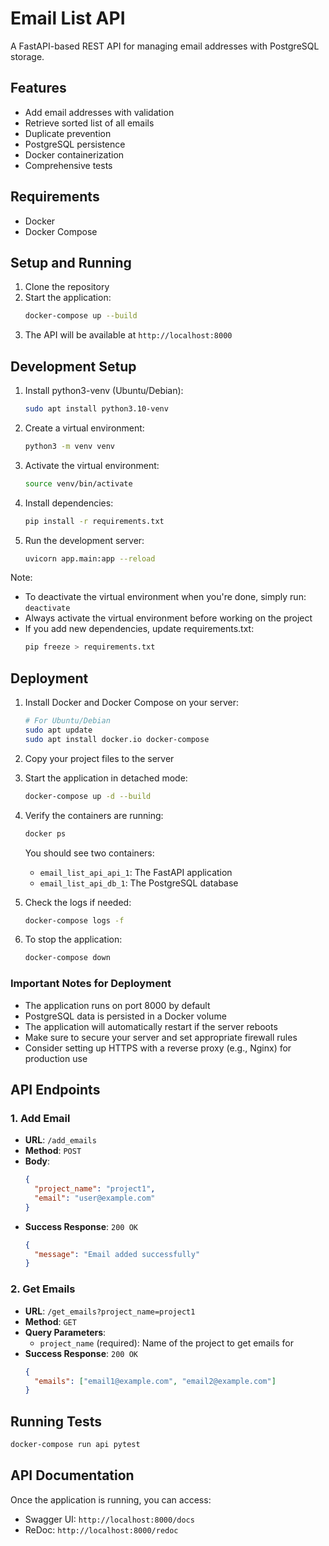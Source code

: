 # Email List API

A FastAPI-based REST API for managing email addresses with PostgreSQL storage.

## Features

- Add email addresses with validation
- Retrieve sorted list of all emails
- Duplicate prevention
- PostgreSQL persistence
- Docker containerization
- Comprehensive tests

## Requirements

- Docker
- Docker Compose

## Setup and Running

1. Clone the repository
2. Start the application:
   ```bash
   docker-compose up --build
   ```
3. The API will be available at `http://localhost:8000`

## Development Setup

1. Install python3-venv (Ubuntu/Debian):
   ```bash
   sudo apt install python3.10-venv
   ```

2. Create a virtual environment:
   ```bash
   python3 -m venv venv
   ```

3. Activate the virtual environment:
   ```bash
   source venv/bin/activate
   ```

4. Install dependencies:
   ```bash
   pip install -r requirements.txt
   ```

5. Run the development server:
   ```bash
   uvicorn app.main:app --reload
   ```

Note: 
- To deactivate the virtual environment when you're done, simply run: `deactivate`
- Always activate the virtual environment before working on the project
- If you add new dependencies, update requirements.txt:
  ```bash
  pip freeze > requirements.txt
  ```

## Deployment

1. Install Docker and Docker Compose on your server:
   ```bash
   # For Ubuntu/Debian
   sudo apt update
   sudo apt install docker.io docker-compose
   ```

2. Copy your project files to the server

3. Start the application in detached mode:
   ```bash
   docker-compose up -d --build
   ```

4. Verify the containers are running:
   ```bash
   docker ps
   ```

   You should see two containers:
   - `email_list_api_api_1`: The FastAPI application
   - `email_list_api_db_1`: The PostgreSQL database

5. Check the logs if needed:
   ```bash
   docker-compose logs -f
   ```

6. To stop the application:
   ```bash
   docker-compose down
   ```

### Important Notes for Deployment

- The application runs on port 8000 by default
- PostgreSQL data is persisted in a Docker volume
- The application will automatically restart if the server reboots
- Make sure to secure your server and set appropriate firewall rules
- Consider setting up HTTPS with a reverse proxy (e.g., Nginx) for production use

## API Endpoints

### 1. Add Email
- **URL**: `/add_emails`
- **Method**: `POST`
- **Body**:
  ```json
  {
    "project_name": "project1",
    "email": "user@example.com"
  }
  ```
- **Success Response**: `200 OK`
  ```json
  {
    "message": "Email added successfully"
  }
  ```

### 2. Get Emails
- **URL**: `/get_emails?project_name=project1`
- **Method**: `GET`
- **Query Parameters**:
  - `project_name` (required): Name of the project to get emails for
- **Success Response**: `200 OK`
  ```json
  {
    "emails": ["email1@example.com", "email2@example.com"]
  }
  ```

## Running Tests

```bash
docker-compose run api pytest
```

## API Documentation

Once the application is running, you can access:
- Swagger UI: `http://localhost:8000/docs`
- ReDoc: `http://localhost:8000/redoc`